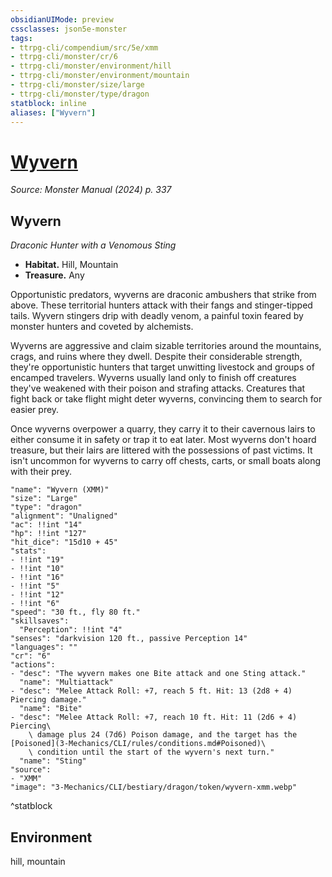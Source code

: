 ```yaml
---
obsidianUIMode: preview
cssclasses: json5e-monster
tags:
- ttrpg-cli/compendium/src/5e/xmm
- ttrpg-cli/monster/cr/6
- ttrpg-cli/monster/environment/hill
- ttrpg-cli/monster/environment/mountain
- ttrpg-cli/monster/size/large
- ttrpg-cli/monster/type/dragon
statblock: inline
aliases: ["Wyvern"]
---
```

# [Wyvern](3-Mechanics\CLI\bestiary\dragon/wyvern-xmm.md)
*Source: Monster Manual (2024) p. 337*  

## Wyvern

*Draconic Hunter with a Venomous Sting*

- **Habitat.** Hill, Mountain  
- **Treasure.** Any  

Opportunistic predators, wyverns are draconic ambushers that strike from above. These territorial hunters attack with their fangs and stinger-tipped tails. Wyvern stingers drip with deadly venom, a painful toxin feared by monster hunters and coveted by alchemists.

Wyverns are aggressive and claim sizable territories around the mountains, crags, and ruins where they dwell. Despite their considerable strength, they're opportunistic hunters that target unwitting livestock and groups of encamped travelers. Wyverns usually land only to finish off creatures they've weakened with their poison and strafing attacks. Creatures that fight back or take flight might deter wyverns, convincing them to search for easier prey.

Once wyverns overpower a quarry, they carry it to their cavernous lairs to either consume it in safety or trap it to eat later. Most wyverns don't hoard treasure, but their lairs are littered with the possessions of past victims. It isn't uncommon for wyverns to carry off chests, carts, or small boats along with their prey.

```statblock
"name": "Wyvern (XMM)"
"size": "Large"
"type": "dragon"
"alignment": "Unaligned"
"ac": !!int "14"
"hp": !!int "127"
"hit_dice": "15d10 + 45"
"stats":
- !!int "19"
- !!int "10"
- !!int "16"
- !!int "5"
- !!int "12"
- !!int "6"
"speed": "30 ft., fly 80 ft."
"skillsaves":
  "Perception": !!int "4"
"senses": "darkvision 120 ft., passive Perception 14"
"languages": ""
"cr": "6"
"actions":
- "desc": "The wyvern makes one Bite attack and one Sting attack."
  "name": "Multiattack"
- "desc": "Melee Attack Roll: +7, reach 5 ft. Hit: 13 (2d8 + 4) Piercing damage."
  "name": "Bite"
- "desc": "Melee Attack Roll: +7, reach 10 ft. Hit: 11 (2d6 + 4) Piercing\
    \ damage plus 24 (7d6) Poison damage, and the target has the [Poisoned](3-Mechanics/CLI/rules/conditions.md#Poisoned)\
    \ condition until the start of the wyvern's next turn."
  "name": "Sting"
"source":
- "XMM"
"image": "3-Mechanics/CLI/bestiary/dragon/token/wyvern-xmm.webp"
```
^statblock

## Environment

hill, mountain